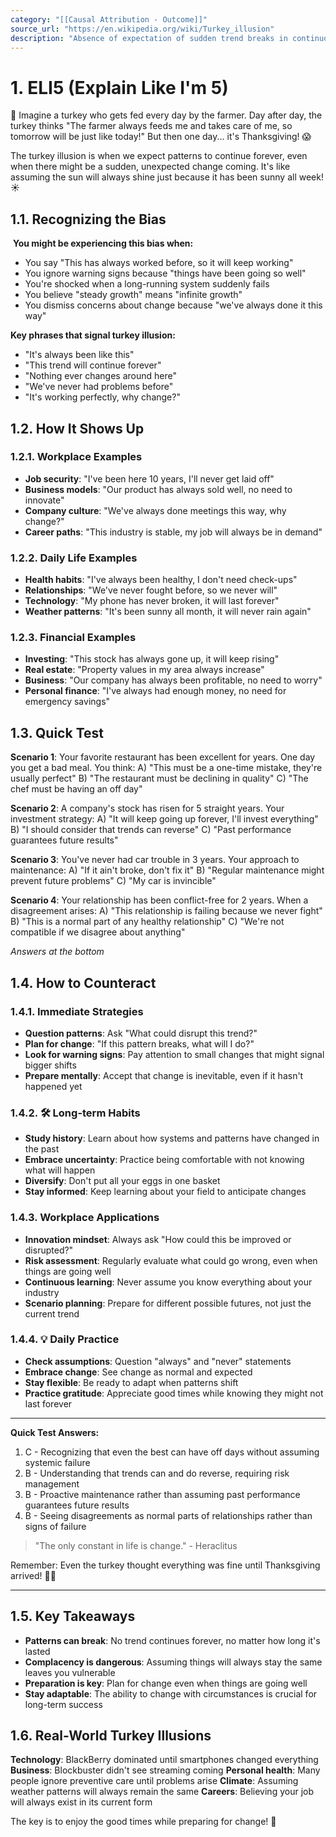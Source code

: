 ```yaml
---
category: "[[Causal Attribution - Outcome]]"
source_url: "https://en.wikipedia.org/wiki/Turkey_illusion"
description: "Absence of expectation of sudden trend breaks in continuous developments"
---
```


# 1. ELI5 (Explain Like I'm 5)

🦃 Imagine a turkey who gets fed every day by the farmer. Day after day, the turkey thinks "The farmer always feeds me and takes care of me, so tomorrow will be just like today!" But then one day... it's Thanksgiving! 😱

The turkey illusion is when we expect patterns to continue forever, even when there might be a sudden, unexpected change coming. It's like assuming the sun will always shine just because it has been sunny all week! ☀️

## 1.1. Recognizing the Bias

️ **You might be experiencing this bias when:**

- You say "This has always worked before, so it will keep working"
- You ignore warning signs because "things have been going so well"
- You're shocked when a long-running system suddenly fails
- You believe "steady growth" means "infinite growth"
- You dismiss concerns about change because "we've always done it this way"

**Key phrases that signal turkey illusion:**
- "It's always been like this"
- "This trend will continue forever"
- "Nothing ever changes around here"
- "We've never had problems before"
- "It's working perfectly, why change?"

## 1.2. How It Shows Up

### 1.2.1. **Workplace Examples**

- **Job security**: "I've been here 10 years, I'll never get laid off"
- **Business models**: "Our product has always sold well, no need to innovate"
- **Company culture**: "We've always done meetings this way, why change?"
- **Career paths**: "This industry is stable, my job will always be in demand"

### 1.2.2. **Daily Life Examples**

- **Health habits**: "I've always been healthy, I don't need check-ups"
- **Relationships**: "We've never fought before, so we never will"
- **Technology**: "My phone has never broken, it will last forever"
- **Weather patterns**: "It's been sunny all month, it will never rain again"

### 1.2.3. **Financial Examples**

- **Investing**: "This stock has always gone up, it will keep rising"
- **Real estate**: "Property values in my area always increase"
- **Business**: "Our company has always been profitable, no need to worry"
- **Personal finance**: "I've always had enough money, no need for emergency savings"

## 1.3. Quick Test

**Scenario 1**: Your favorite restaurant has been excellent for years. One day you get a bad meal. You think:
A) "This must be a one-time mistake, they're usually perfect"
B) "The restaurant must be declining in quality"
C) "The chef must be having an off day"

**Scenario 2**: A company's stock has risen for 5 straight years. Your investment strategy:
A) "It will keep going up forever, I'll invest everything"
B) "I should consider that trends can reverse"
C) "Past performance guarantees future results"

**Scenario 3**: You've never had car trouble in 3 years. Your approach to maintenance:
A) "If it ain't broke, don't fix it"
B) "Regular maintenance might prevent future problems"
C) "My car is invincible"

**Scenario 4**: Your relationship has been conflict-free for 2 years. When a disagreement arises:
A) "This relationship is failing because we never fight"
B) "This is a normal part of any healthy relationship"
C) "We're not compatible if we disagree about anything"

*Answers at the bottom*

## 1.4. How to Counteract

### 1.4.1. **Immediate Strategies**

- **Question patterns**: Ask "What could disrupt this trend?"
- **Plan for change**: "If this pattern breaks, what will I do?"
- **Look for warning signs**: Pay attention to small changes that might signal bigger shifts
- **Prepare mentally**: Accept that change is inevitable, even if it hasn't happened yet

### 1.4.2. 🛠️ **Long-term Habits**

- **Study history**: Learn about how systems and patterns have changed in the past
- **Embrace uncertainty**: Practice being comfortable with not knowing what will happen
- **Diversify**: Don't put all your eggs in one basket
- **Stay informed**: Keep learning about your field to anticipate changes

### 1.4.3. **Workplace Applications**

- **Innovation mindset**: Always ask "How could this be improved or disrupted?"
- **Risk assessment**: Regularly evaluate what could go wrong, even when things are going well
- **Continuous learning**: Never assume you know everything about your industry
- **Scenario planning**: Prepare for different possible futures, not just the current trend

### 1.4.4. 💡 **Daily Practice**

- **Check assumptions**: Question "always" and "never" statements
- **Embrace change**: See change as normal and expected
- **Stay flexible**: Be ready to adapt when patterns shift
- **Practice gratitude**: Appreciate good times while knowing they might not last forever

---

**Quick Test Answers:**
1) C - Recognizing that even the best can have off days without assuming systemic failure
2) B - Understanding that trends can and do reverse, requiring risk management
3) B - Proactive maintenance rather than assuming past performance guarantees future results
4) B - Seeing disagreements as normal parts of relationships rather than signs of failure

> "The only constant in life is change." - Heraclitus

Remember: Even the turkey thought everything was fine until Thanksgiving arrived! 🦃💥

---

## 1.5. Key Takeaways

- **Patterns can break**: No trend continues forever, no matter how long it's lasted
- **Complacency is dangerous**: Assuming things will always stay the same leaves you vulnerable
- **Preparation is key**: Plan for change even when things are going well
- **Stay adaptable**: The ability to change with circumstances is crucial for long-term success

## 1.6. Real-World Turkey Illusions

**Technology**: BlackBerry dominated until smartphones changed everything
**Business**: Blockbuster didn't see streaming coming
**Personal health**: Many people ignore preventive care until problems arise
**Climate**: Assuming weather patterns will always remain the same
**Careers**: Believing your job will always exist in its current form

The key is to enjoy the good times while preparing for change! 🌟
